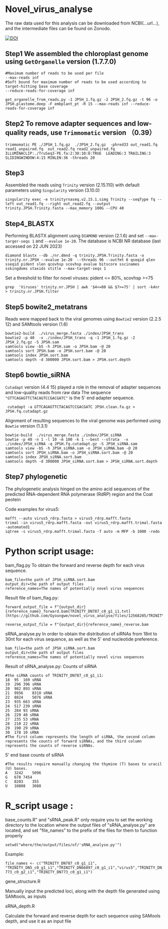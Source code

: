 # Novel_virus_analyse
The raw data used for this analysis can be downloaded from NCBI(...url...), and the intermediate files can be found on Zonodo.

  [![DOI](https://zenodo.org/badge/DOI/10.5281/zenodo.8337333.svg)](https://doi.org/10.5281/zenodo.8337333)
## Step1 We assembled the chloroplast genome using `GetOrganelle` version (1.7.7.0)
```
#Maximum number of reads to be used per file
--max-reads inf
#Soft bound for maximum number of reads to be used according to target-hitting base coverage
--reduce-reads-for-coverage inf 
```
	
```
get_organelle_from_reads.py -1 JPSH_1.fq.gz -2 JPSH_2.fq.gz -t 96 -o JPSH.plastome.deep -F embplant_pt -R 15 --max-reads inf --reduce-reads-for-coverage inf
```

## Step2 To remove adapter sequences and low-quality reads, use `Trimmomatic` version （0.39）

```
trimmomatic PE ./JPSH_1.fq.gz  ./JPSH_2.fq.gz  -phred33 out_read1.fq read1_unpaired.fq  out_read2.fq read2_unpaired.fq ILLUMINACLIP:./TruSeq3-PE.fa:2:30:10:8:TRUE  LEADING:3 TRAILING:3 SLIDINGWINDOW:4:15 MINLEN:36 -threads 20
```

## Step3
Assembled the reads using `Trinity` version (2.15.110) with default parameters using `Singularity` version (3.10.0)

```
singularity exec -e trinityrnaseq.v2.15.1.simg Trinity --seqType fq --left out_read1.fq --right out_read2.fq --output trinity.JPSH.Trinity.fasta --max_memory 100G --CPU 40
```

## Step4_BLASTX
Performing BLASTX alignment using `DIAMOND` version (2.1.6) and set ``` --max-targer-seqs 1 ``` and ``` --evalue 1e-20 ```.
The database is NCBI NR database (last accessed on 22 JUN 2023)

```
diamond blastx --db ./nr.dmnd -q trinity.JPSH.Trinity.fasta -o trinity.nr.JPSH --evalue 1e-20  --threads 96 --outfmt 6 qseqid qlen sseqid pident slen qcovhsp scovhsp evalue bitscore sscinames sskingdoms staxids stitle --max-target-seqs 1
```
Set a threshold to filter for novel viruses:
																							pident <= 80%, scovhsp >=75
```
grep  'Viruses' trinity.nr.JPSH | awk '$4<=80 && $7>=75' | sort -k4nr > trinity.nr.JPSH.filter
```	


	
## Step5 bowite2_metatrans
Reads were mapped back to the viral genomes using `Bowtie2` version (2.2.5 12) and SAMtools version (1.6)
```
bowtie2-build  ./virus_merge.fasta ./index/JPSH_trans
bowtie2 -p 40  -x ./index/JPSH_trans -q -1 JPSH_1.fq.gz -2 JPSH_2.fq.gz -S JPSH.sam
samtools view -bS -h JPSH.sam -o JPSH.bam -@ 20
samtools sort JPSH.bam -o JPSH.sort.bam -@ 20
samtools index JPSH.sort.bam
samtools depth -d 300000 JPSH.sort.bam > JPSH.sort.depth
```
	
## Step6 bowtie_siRNA
`Cutadapt` version (4.4 15) played a role in the removal of adapter sequences and low-quality reads from raw data
The sequence `"GTTCAGAGTTCTACAGTCCGACGATC"` is the 5' end adapter sequence.
```
 cutadapt -a GTTCAGAGTTCTACAGTCCGACGATC JPSH.clean.fa.gz > JPSH.fq.cutadapt.gz
```

Alignment of resulting sequences to the viral genome was performed using `Bowtie` version (1.3.1)
```
bowtie-build  ./virus_merge.fasta ./index/JPSH_siRNA
bowtie -p 40 -n 1 -l 10 -m 100 -k 1 --best --strata  -x ./index/JPSH_siRNA -q JPSH.fq.cutadapt.gz -S JPSH_siRNA.sam
samtools view -bS -h JPSH_siRNA.sam -o JPSH_siRNA.bam -@ 20
samtools sort JPSH_siRNA.bam -o JPSH_siRNA.sort.bam -@ 20
samtools index JPSH_siRNA.sort.bam
samtools depth -d 300000 JPSH_siRNA.sort.bam > JPSH_siRNA.sort.depth
```

## Step7 phylogenetic
The phylogenetic analysis hinged on the amino acid sequences of the predicted RNA-dependent RNA polymerase (RdRP) region and the Coat peotein
  
  Code examples for virus5:
```
mafft --auto virus5_rdrp.fasta > virus5_rdrp.mafft.fasta
trimal -in virus5_rdrp.mafft.fasta -out virus5_rdrp.mafft.trimal.fasta -automated1
iqtree -s virus5_rdrp.mafft.trimal.fasta -T auto -m MFP -b 1000 -redo
```

# Python script usage:
bam_flag.py To obtain the forward and reverse depth for each virus sequence.
```
bam_file=the path of JPSH_siRNA.sort.bam
output_dir=the path of output files
reference_names=The names of potentially novel virus sequences
```
Result file of bam_flag.py:
```
forward_output_file = f"{output_dir}{reference_name}_forward.bam[TRINITY_DN787_c0_g1_i1.txt](https://github.com/Gyoungwe/novel_virus_analyse/files/12568205/TRINITY_DN787_c0_g1_i1.txt)

reverse_output_file = f"{output_dir}{reference_name}_reverse.bam
```
sRNA_analyse.py In order to obtain the distribution of siRNAs from 18nt to 30nt for each virus sequence, as well as the 5' end nucleotide preference.
```
bam_file=the path of JPSH_siRNA.sort.bam
output_dir=the path of output files
reference_names=The names of potentially novel virus sequences
```
Result of sRNA_analyse.py:
Counts of siRNA
```
#the siRNA counts of TRINITY_DN787_c0_g1_i1:
18	95	169 sRNA
19	296	396 sRNA
20	982	893 sRNA
21	9956	8310 sRNA
22	8824	5076 sRNA
23	935	663 sRNA
24	517	239 sRNA
25	284	93 sRNA
26	229	40 sRNA
27	235	53 sRNA
28	210	22 sRNA
29	190	29 sRNA
30	178	10 sRNA
#The first column represents the length of siRNA, the second column represents the counts of forward siRNAs, and the third column represents the counts of reverse siRNAs.
```
5' end base counts of siRNA
```
#The results require manually changing the thymine (T) bases to uracil (U) bases.
A	3242	5096
G	678	7454
C	8203	355
U	10808	3088
```
# R_script usage :
base_counts.R" and "sRNA_peak.R" only require you to set the working directory to the location where the output files of "sRNA_analyse.py" are located, and set "file_names" to the prefix of the files for them to function properly

```setwd("where/the/output/files/of/'sRNA_analyse.py'")```

Example:

```file_names <- c("TRINITY_DN787_c0_g1_i1", "TRINITY_DN5_c0_g1_i1","TRINITY_DN66897_c0_g1_i1","virus5","TRINITY_DN773_c0_g2_i1","TRINITY_DN773_c0_g1_i1")```

gene_structure.R

 Manually input the predicted loci, along with the depth file generated using SAMtools, as inputs

sRNA_depth.R

 Calculate the forward and reverse depth for each sequence using SAMools depth, and use it as an input file
